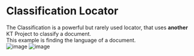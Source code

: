 # Classification Locator
The Classification is a powerful but rarely used locator, that uses **another** KT Project to classify a document.  
This example is finding the language of a document.  
![image](https://user-images.githubusercontent.com/103566874/176842050-10443740-f371-4d86-b7d8-38f349550cb7.png)
![image](https://user-images.githubusercontent.com/103566874/176842099-2c2a2b9c-04f4-4ffd-96aa-0ba893988203.png)


